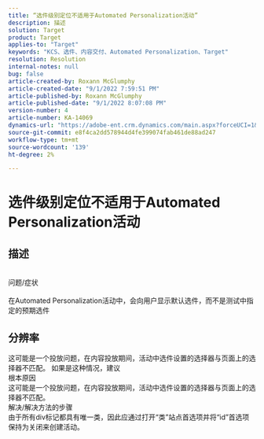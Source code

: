 ```yaml
---
title: “选件级别定位不适用于Automated Personalization活动”
description: 描述
solution: Target
product: Target
applies-to: "Target"
keywords: "KCS、选件、内容交付、Automated Personalization、Target"
resolution: Resolution
internal-notes: null
bug: false
article-created-by: Roxann McGlumphy
article-created-date: "9/1/2022 7:59:51 PM"
article-published-by: Roxann McGlumphy
article-published-date: "9/1/2022 8:07:08 PM"
version-number: 4
article-number: KA-14069
dynamics-url: "https://adobe-ent.crm.dynamics.com/main.aspx?forceUCI=1&pagetype=entityrecord&etn=knowledgearticle&id=9cd741a0-302a-ed11-9db1-002248086a27"
source-git-commit: e8f4ca2dd578944d4fe399074fab461de88ad247
workflow-type: tm+mt
source-wordcount: '139'
ht-degree: 2%

---
```


# 选件级别定位不适用于Automated Personalization活动

## 描述

<br>问题/症状<br><br>
在Automated Personalization活动中，会向用户显示默认选件，而不是测试中指定的预期选件


## 分辨率


这可能是一个投放问题，在内容投放期间，活动中选件设置的选择器与页面上的选择器不匹配。 如果是这种情况，建议
<br>根本原因<br>
这可能是一个投放问题，在内容投放期间，活动中选件设置的选择器与页面上的选择器不匹配。
<br>解决/解决方法的步骤<br>
由于所有div标记都具有唯一类，因此应通过打开“类”站点首选项并将“id”首选项保持为关闭来创建活动。



